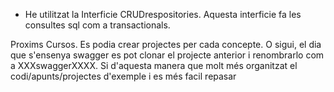 - He utilitzat la Interficie CRUDrespositories. Aquesta interficie fa les consultes sql com a transactionals.


Proxims Cursos.
Es podia crear projectes per cada concepte. O sigui, el dia que s'ensenya swagger es pot clonar el projecte anterior i renombrarlo com a XXXswaggerXXXX. Si d'aquesta manera que molt més organitzat el codi/apunts/projectes d'exemple i es més facil repasar

